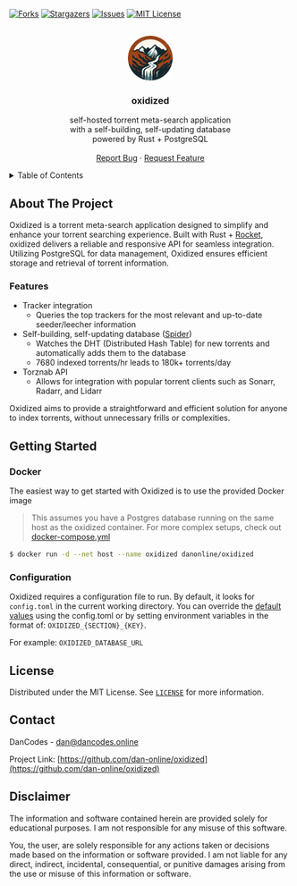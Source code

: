 [![Forks][forks-shield]][forks-url]
[![Stargazers][stars-shield]][stars-url]
[![Issues][issues-shield]][issues-url]
[![MIT License][license-shield]][license-url]

<br />
<div align="center">
  <a href="https://github.com/dan-online/oxidized">
    <img src="assets/oxidized.png" alt="Logo" width="80" height="80">
  </a>

<h3 align="center">oxidized</h3>

  <p align="center">
    self-hosted torrent meta-search application<br /> with a self-building, self-updating database<br /> powered by Rust + PostgreSQL
    <!-- <br /> -->
    <!-- <a href="https://github.com/dan-online/oxidized"><strong>Explore the docs »</strong></a> -->
    <br />
    <br />
    <a href="https://github.com/dan-online/oxidized/issues">Report Bug</a>
    ·
    <a href="https://github.com/dan-online/oxidized/issues">Request Feature</a>
  </p>
</div>

<!-- TABLE OF CONTENTS -->
<details>
  <summary>Table of Contents</summary>
  <ol>
    <li><a href="#about-the-project">About The Project</a></li>
    <li><a href="#getting-started">Getting Started</a></li>
    <li><a href="#license">License</a></li>
    <li><a href="#contact">Contact</a></li>
    <li><a href="#disclaimer">Disclaimer</a></li>
  </ol>
</details>

<!-- ABOUT THE PROJECT -->
## About The Project

Oxidized is a torrent meta-search application designed to simplify and enhance your torrent searching experience. Built with Rust + [Rocket](https://rocket.rs), oxidized delivers a reliable and responsive API for seamless integration. Utilizing PostgreSQL for data management, Oxidized ensures efficient storage and retrieval of torrent information.

### Features

- Tracker integration
    - Queries the top trackers for the most relevant and up-to-date seeder/leecher information
- Self-building, self-updating database ([Spider](https://github.com/boramalper/magnetico/))
    - Watches the DHT (Distributed Hash Table) for new torrents and automatically adds them to the database
    - 7680 indexed torrents/hr leads to 180k+ torrents/day
- Torznab API
    - Allows for integration with popular torrent clients such as Sonarr, Radarr, and Lidarr

Oxidized aims to provide a straightforward and efficient solution for anyone to index torrents, without unnecessary frills or complexities.

## Getting Started

### Docker

The easiest way to get started with Oxidized is to use the provided Docker image

> This assumes you have a Postgres database running on the same host as the oxidized container. For more complex setups, check out [docker-compose.yml](docker/docker-compose.yml)

```bash
$ docker run -d --net host --name oxidized danonline/oxidized
```

### Configuration

Oxidized requires a configuration file to run. By default, it looks for `config.toml` in the current working directory. You can override the [default values](default.toml) using the config.toml or by setting environment variables in the format of: ``OXIDIZED_{SECTION}_{KEY}``. 

For example: `OXIDIZED_DATABASE_URL`

<!-- LICENSE -->
## License

Distributed under the MIT License. See [`LICENSE`](LICENSE) for more information.

<!-- CONTACT -->
## Contact

DanCodes - <dan@dancodes.online>

Project Link: [https://github.com/dan-online/oxidized](https://github.com/dan-online/oxidized)

## Disclaimer

The information and software contained herein are provided solely for educational purposes. I am not responsible for any misuse of this software.

You, the user, are solely responsible for any actions taken or decisions made based on the information or software provided. I am not liable for any direct, indirect, incidental, consequential, or punitive damages arising from the use or misuse of this information or software.

<!-- MARKDOWN LINKS & IMAGES -->
<!-- https://www.markdownguide.org/basic-syntax/#reference-style-links -->
[contributors-shield]: https://img.shields.io/github/contributors/dan-online/oxidized.svg?style=for-the-badge
[contributors-url]: https://github.com/dan-online/oxidized/graphs/contributors
[forks-shield]: https://img.shields.io/github/forks/dan-online/oxidized.svg?style=for-the-badge
[forks-url]: https://github.com/dan-online/oxidized/network/members
[stars-shield]: https://img.shields.io/github/stars/dan-online/oxidized.svg?style=for-the-badge
[stars-url]: https://github.com/dan-online/oxidized/stargazers
[issues-shield]: https://img.shields.io/github/issues/dan-online/oxidized.svg?style=for-the-badge
[issues-url]: https://github.com/dan-online/oxidized/issues
[license-shield]: https://img.shields.io/github/license/dan-online/oxidized.svg?style=for-the-badge
[license-url]: https://github.com/dan-online/oxidized/blob/master/LICENSE.txt

